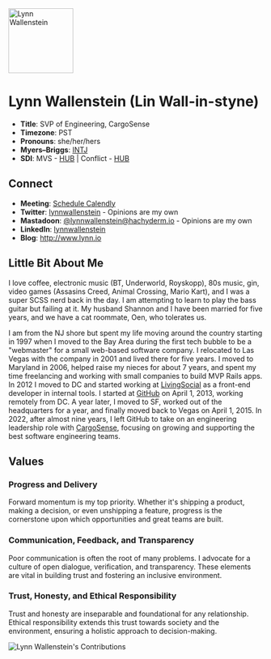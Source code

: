 <img src="https://user-images.githubusercontent.com/2606/58603343-41cfc300-8245-11e9-9777-331a47ceb635.jpg" alt="Lynn Wallenstein" width="128px" align="center" />


# Lynn Wallenstein (Lin Wall-in-styne)

- **Title**: SVP of Engineering, CargoSense
- **Timezone**: PST
- **Pronouns**: she/her/hers
- **Myers–Briggs**: [INTJ](https://www.16personalities.com/intj-personality)
- **SDI**: MVS - [HUB](strength-deployment-inventory.pdf) | Conflict - [HUB](strength-deployment-inventory.pdf)

## Connect
- **Meeting**: [Schedule Calendly](https://calendly.com/lynnwallenstein)
- **Twitter**: [lynnwallenstein](https://twitter.com/lynnwallenstein) - Opinions are my own
- **Mastadoon**: [@lynnwallenstein@hachyderm.io](https://hachyderm.io/web/@lynnwallenstein) - Opinions are my own
- **LinkedIn**: [lynnwallenstein](https://www.linkedin.com/in/lynnwallenstein/) 
- **Blog**: http://www.lynn.io


## Little Bit About Me

I love coffee, electronic music (BT, Underworld, Royskopp), 80s music, gin, video games (Assasins Creed, Animal Crossing, Mario Kart), and I was a super SCSS nerd back in the day. I am attempting to learn to play the bass guitar but failing at it. My husband Shannon and I have been married for five years, and we have a cat roommate, Oen, who tolerates us.

I am from the NJ shore but spent my life moving around the country starting in 1997 when I moved to the Bay Area during the first tech bubble to be a "webmaster" for a small web-based software company. I relocated to Las Vegas with the company in 2001 and lived there for five years. I moved to Maryland in 2006, helped raise my nieces for about 7 years, and spent my time freelancing and working with small companies to build MVP Rails apps. In 2012 I moved to DC and started working at [LivingSocial](https://www.livingsocial.com/) as a front-end developer in internal tools. I started at [GitHub](https://www.github.com) on April 1, 2013, working remotely from DC. A year later, I moved to SF, worked out of the headquarters for a year, and finally moved back to Vegas on April 1, 2015. In 2022, after almost nine years, I left GitHub to take on an engineering leadership role with [CargoSense](http://www.cargosense.com), focusing on growing and supporting the best software engineering teams. 

## Values

### **Progress and Delivery**

Forward momentum is my top priority. Whether it's shipping a product, making a decision, or even unshipping a feature, progress is the cornerstone upon which opportunities and great teams are built.

### **Communication, Feedback, and Transparency**

Poor communication is often the root of many problems. I advocate for a culture of open dialogue, verification, and transparency. These elements are vital in building trust and fostering an inclusive environment.

### **Trust, Honesty, and Ethical Responsibility**

Trust and honesty are inseparable and foundational for any relationship. Ethical responsibility extends this trust towards society and the environment, ensuring a holistic approach to decision-making.

<img src="https://github-production-user-asset-6210df.s3.amazonaws.com/2606/266868016-093495eb-1718-4a07-a5a3-c82cced3fcf0.png?X-Amz-Algorithm=AWS4-HMAC-SHA256&X-Amz-Credential=AKIAIWNJYAX4CSVEH53A%2F20230910%2Fus-east-1%2Fs3%2Faws4_request&X-Amz-Date=20230910T205840Z&X-Amz-Expires=300&X-Amz-Signature=69c02fadbd2eb63968e913723472bf6bbc5d847c409e1934fc129cd68f43825b&X-Amz-SignedHeaders=host&actor_id=2606&key_id=0&repo_id=49021558" alt="Lynn Wallenstein's Contributions" />

